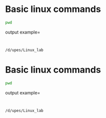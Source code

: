 # Basic linux commands 
```bash
pwd
```

output example=
```


/d/upes/Linux_lab
```
# Basic linux commands 
```bash
pwd
```

output example=
```


/d/upes/Linux_lab
```
